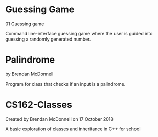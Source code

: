 # Guessing Game
01 Guessing game

Command line-interface guessing game where the user is guided into guessing a randomly generated number.
# Palindrome
by Brendan McDonnell

Program for class that checks if an input is a palindrome.
# CS162-Classes
Created by Brendan McDonnell on 17 October 2018

A basic exploration of classes and inheritance in C++ for school
